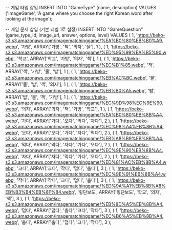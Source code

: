 -- 게임 타입 삽입
INSERT INTO "GameType" (name, description)
VALUES ('ImageGame', 'A game where you choose the right Korean word after looking at the image');

-- 게임 문제 삽입 (기본 레벨 1로 설정)
INSERT INTO "GameQuestion" (game_type_id, image_url, answer, options, level)
VALUES
(
1,
'https://beko-s3.s3.amazonaws.com/imagematchinggame/%EA%B0%80%EB%B0%A9.webp',
'가방',
ARRAY['가방', '책', '의자', '물'],
1
),
(
1,
'https://beko-s3.s3.amazonaws.com/imagematchinggame/%ED%95%99%EA%B5%90.webp',
'학교',
ARRAY['학교', '가방', '의자', '책'],
1
),
(
1,
'https://beko-s3.s3.amazonaws.com/imagematchinggame/%EC%B1%85.webp',
'책',
ARRAY['책', '가방', '물', '밥'],
1
),
(
1,
'https://beko-s3.s3.amazonaws.com/imagematchinggame/%EB%AC%BC.webp',
'물',
ARRAY['물', '밥', '책', '의자'],
1
),
(
1,
'https://beko-s3.s3.amazonaws.com/imagematchinggame/%EB%B0%A5.webp',
'밥',
ARRAY['밥', '물', '책', '가방'],
1
),
(
1,
'https://beko-s3.s3.amazonaws.com/imagematchinggame/%EC%9D%98%EC%9E%90.webp',
'의자',
ARRAY['의자', '책', '가방', '학교'],
1
),
(
1,
'https://beko-s3.s3.amazonaws.com/imagematchinggame/%EA%B0%80%EB%8B%A4.webp',
'가다',
ARRAY['가다', '오다', '먹다', '자다'],
2
),
(
1,
'https://beko-s3.s3.amazonaws.com/imagematchinggame/%EC%98%A4%EB%8B%A4.webp',
'오다',
ARRAY['오다', '가다', '자다', '먹다'],
2
),
(
1,
'https://beko-s3.s3.amazonaws.com/imagematchinggame/%EB%A8%B9%EB%8B%A4.webp',
'먹다',
ARRAY['먹다', '자다', '가다', '오다'],
2
),
(
1,
'https://beko-s3.s3.amazonaws.com/imagematchinggame/%EC%9E%90%EB%8B%A4.webp',
'자다',
ARRAY['자다', '먹다', '가다', '오다'],
2
),
(
1,
'https://beko-s3.s3.amazonaws.com/imagematchinggame/%ED%81%AC%EB%8B%A4.webp',
'크다',
ARRAY['크다', '작다', '덥다', '춥다'],
3
),
(
1,
'https://beko-s3.s3.amazonaws.com/imagematchinggame/%EC%9E%91%EB%8B%A4.webp',
'작다',
ARRAY['작다', '크다', '덥다', '춥다'],
3
),
(
1,
'https://beko-s3.s3.amazonaws.com/imagematchinggame/%ED%9A%A1%EB%8B%A8%EB%B3%B4%EB%8F%84.webp',
'횡단보도',
ARRAY['횡단보도', '학교', '의자', '책'],
3
),
(
1,
'https://beko-s3.s3.amazonaws.com/imagematchinggame/%EB%8D%A5%EB%8B%A4.webp',
'덥다',
ARRAY['덥다', '춥다', '크다', '작다'],
3
),
(
1,
'https://beko-s3.s3.amazonaws.com/imagematchinggame/%EC%B6%A5%EB%8B%A4.webp',
'춥다',
ARRAY['춥다', '덥다', '크다', '작다'],
3
);
